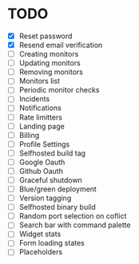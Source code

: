 # TODO

- [x] Reset password
- [x] Resend email verification
- [ ] Creating monitors
- [ ] Updating monitors
- [ ] Removing monitors
- [ ] Monitors list
- [ ] Periodic monitor checks
- [ ] Incidents
- [ ] Notifications
- [ ] Rate limitters
- [ ] Landing page
- [ ] Billing
- [ ] Profile Settings
- [ ] Selfhosted build tag
- [ ] Google Oauth
- [ ] Github Oauth
- [ ] Graceful shutdown
- [ ] Blue/green deployment
- [ ] Version tagging
- [ ] Selfhosted binary build
- [ ] Random port selection on coflict
- [ ] Search bar with command palette
- [ ] Widget stats
- [ ] Form loading states
- [ ] Placeholders
